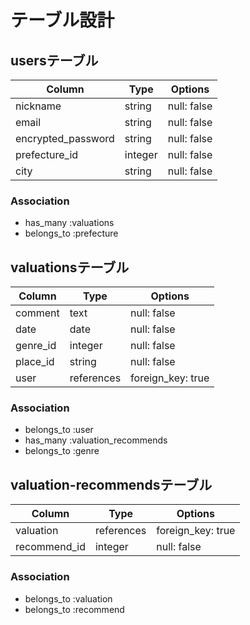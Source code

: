 # テーブル設計

## usersテーブル

| Column             | Type       | Options                        |
| ------------------ | ---------- | ------------------------------ |
| nickname           | string     | null: false                    |
| email              | string     | null: false                    |
| encrypted_password | string     | null: false                    |
| prefecture_id      | integer    | null: false                    |
| city               | string     | null: false                    |

### Association
- has_many   :valuations
- belongs_to :prefecture


## valuationsテーブル

| Column             | Type       | Options                        |
| ------------------ | ---------- | ------------------------------ |
| comment            | text       | null: false                    |
| date               | date       | null: false                    |
| genre_id           | integer    | null: false                    |
| place_id           | string     | null: false                    |
| user               | references | foreign_key: true              |

### Association
- belongs_to :user
- has_many   :valuation_recommends
- belongs_to :genre


## valuation-recommendsテーブル

| Column             | Type       | Options                        |
| ------------------ | ---------- | ------------------------------ |
| valuation          | references | foreign_key: true              |
| recommend_id       | integer    | null: false                    |

### Association
- belongs_to :valuation
- belongs_to :recommend